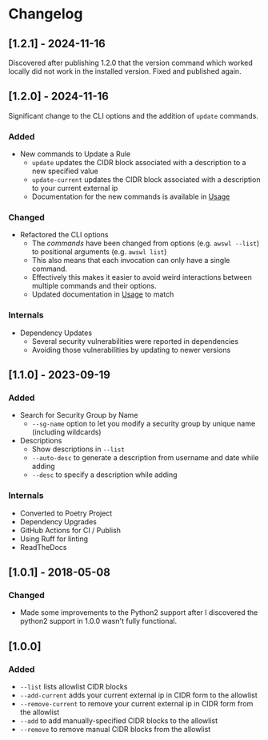 # Changelog

## [1.2.1] - 2024-11-16

Discovered after publishing 1.2.0 that the version command which worked locally did not work in the installed version. Fixed and published again.

## [1.2.0] - 2024-11-16

Significant change to the CLI options and the addition of `update` commands.

### Added

- New commands to Update a Rule
  - `update` updates the CIDR block associated with a description to a new specified value
  - `update-current` updates the CIDR block associated with a description to your current external ip
  - Documentation for the new commands is available in [Usage](docs/usage.md) 

### Changed

- Refactored the CLI options
  - The *commands* have been changed from options (e.g. `awswl --list`) to positional arguments (e.g. `awswl list`)
  - This also means that each invocation can only have a single command.
  - Effectively this makes it easier to avoid weird interactions between multiple commands and their options.
  - Updated documentation in [Usage](docs/usage.md) to match

### Internals

- Dependency Updates
  - Several security vulnerabilities were reported in dependencies
  - Avoiding those vulnerabilities by updating to newer versions

## [1.1.0] - 2023-09-19

### Added
- Search for Security Group by Name
  - `--sg-name` option to let you modify a security group by unique name (including wildcards)
- Descriptions
  - Show descriptions in `--list`
  - `--auto-desc` to generate a description from username and date while adding
  - `--desc` to specify a description while adding

### Internals
- Converted to Poetry Project
- Dependency Upgrades
- GitHub Actions for CI / Publish
- Using Ruff for linting
- ReadTheDocs

## [1.0.1] - 2018-05-08

### Changed
- Made some improvements to the Python2 support after I discovered the python2 support in 1.0.0
  wasn't fully functional.

## [1.0.0]

### Added
- `--list` lists allowlist CIDR blocks
- `--add-current` adds your current external ip in CIDR form to the allowlist
- `--remove-current` to remove your current external ip in CIDR form from the allowlist
- `--add` to add manually-specified CIDR blocks to the allowlist
- `--remove` to remove manual CIDR blocks from the allowlist
